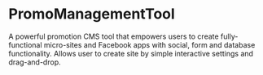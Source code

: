 # PromoManagementTool
A powerful promotion CMS tool that empowers users to create fully-functional micro-sites and Facebook apps with social, form and database functionality. Allows user to create site by simple interactive settings and drag-and-drop.
